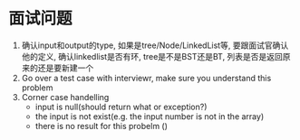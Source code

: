 # 面试问题
1. 确认input和output的type, 如果是tree/Node/LinkedList等, 要跟面试官确认他的定义, 确认linkedlist是否有环, tree是不是BST还是BT, 列表是否是返回原来的还是要新建一个
2. Go over a test case with interviewr, make sure you understand this problem
3. Corner case handelling 
	- input is null(should return what or exception?)
	- the input is not exist(e.g. the input number is not in the array)
	- there is no result for this probelm () 